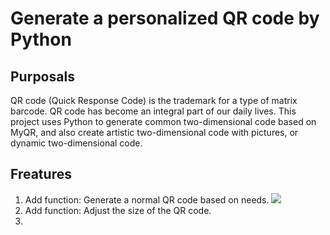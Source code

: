 Generate a personalized QR code by Python
====

Purposals
----
QR code (Quick Response Code) is the trademark for a type of matrix barcode. QR code has become an integral part of our daily lives. This project uses Python to generate common two-dimensional code based on MyQR, and also create artistic two-dimensional code with pictures, or dynamic two-dimensional code.

Freatures
---
1. Add function: Generate a normal QR code based on needs. ![](https://upload.wikimedia.org/wikipedia/commons/4/4e/QRcode_image.svg)<br>
2. Add function: Adjust the size of the QR code.<br>
3.
